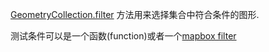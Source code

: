 [GeometryCollection.filter](https://maptalks.github.io/maptalks.js/api/0.x/GeometryCollection.html#filter) 方法用来选择集合中符合条件的图形.

测试条件可以是一个函数(function)或者一个[mapbox filter](https://www.mapbox.com/mapbox-gl-js/style-spec/#types-filter)
